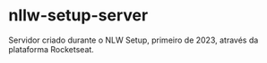 # nllw-setup-server
Servidor criado durante o NLW Setup, primeiro de 2023, através da plataforma Rocketseat.
